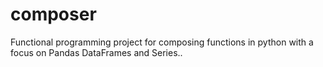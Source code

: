 # composer
Functional programming project for composing functions in python with a focus on Pandas DataFrames and Series..  
